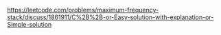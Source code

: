 
  
  
  
  https://leetcode.com/problems/maximum-frequency-stack/discuss/1861911/C%2B%2B-or-Easy-solution-with-explanation-or-Simple-solution
